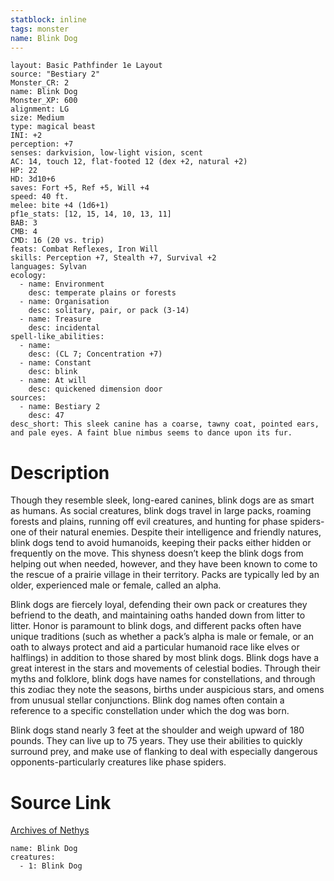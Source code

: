 ```yaml
---
statblock: inline
tags: monster
name: Blink Dog
---
```

```statblock
layout: Basic Pathfinder 1e Layout
source: "Bestiary 2"
Monster_CR: 2
name: Blink Dog
Monster_XP: 600
alignment: LG
size: Medium
type: magical beast
INI: +2
perception: +7
senses: darkvision, low-light vision, scent
AC: 14, touch 12, flat-footed 12 (dex +2, natural +2)
HP: 22
HD: 3d10+6
saves: Fort +5, Ref +5, Will +4
speed: 40 ft.
melee: bite +4 (1d6+1)
pf1e_stats: [12, 15, 14, 10, 13, 11]
BAB: 3
CMB: 4
CMD: 16 (20 vs. trip)
feats: Combat Reflexes, Iron Will
skills: Perception +7, Stealth +7, Survival +2
languages: Sylvan
ecology:
  - name: Environment
    desc: temperate plains or forests
  - name: Organisation
    desc: solitary, pair, or pack (3-14)
  - name: Treasure
    desc: incidental
spell-like_abilities:
  - name:
    desc: (CL 7; Concentration +7)
  - name: Constant
    desc: blink
  - name: At will
    desc: quickened dimension door
sources:
  - name: Bestiary 2
    desc: 47
desc_short: This sleek canine has a coarse, tawny coat, pointed ears, and pale eyes. A faint blue nimbus seems to dance upon its fur. 
```
# Description
Though they resemble sleek, long-eared canines, blink dogs are as smart as humans. As social creatures, blink dogs travel in large packs, roaming forests and plains, running off evil creatures, and hunting for phase spiders-one of their natural enemies. Despite their intelligence and friendly natures, blink dogs tend to avoid humanoids, keeping their packs either hidden or frequently on the move. This shyness doesn’t keep the blink dogs from helping out when needed, however, and they have been known to come to the rescue of a prairie village in their territory. Packs are typically led by an older, experienced male or female, called an alpha. 

Blink dogs are fiercely loyal, defending their own pack or creatures they befriend to the death, and maintaining oaths handed down from litter to litter. Honor is paramount to blink dogs, and different packs often have unique traditions (such as whether a pack’s alpha is male or female, or an oath to always protect and aid a particular humanoid race like elves or halflings) in addition to those shared by most blink dogs. Blink dogs have a great interest in the stars and movements of celestial bodies. Through their myths and folklore, blink dogs have names for constellations, and through this zodiac they note the seasons, births under auspicious stars, and omens from unusual stellar conjunctions. Blink dog names often contain a reference to a specific constellation under which the dog was born. 

Blink dogs stand nearly 3 feet at the shoulder and weigh upward of 180 pounds. They can live up to 75 years. They use their abilities to quickly surround prey, and make use of flanking to deal with especially dangerous opponents-particularly creatures like phase spiders.
# Source Link
[Archives of Nethys](https://aonprd.com/MonsterDisplay.aspx?ItemName=Blink%20Dog)
```encounter-table
name: Blink Dog
creatures:
  - 1: Blink Dog
```
